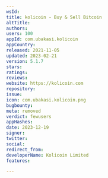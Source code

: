 ```yaml
---
wsId: 
title: kolicoin - Buy & Sell Bitcoin
altTitle: 
authors: 
users: 100
appId: com.ubakasi.kolicoin
appCountry: 
released: 2021-11-05
updated: 2023-02-21
version: 5.1.7
stars: 
ratings: 
reviews: 
website: https://kolicoin.com
repository: 
issue: 
icon: com.ubakasi.kolicoin.png
bugbounty: 
meta: removed
verdict: fewusers
appHashes: 
date: 2023-12-19
signer: 
twitter: 
social: 
redirect_from: 
developerName: Kolicoin Limited
features: 

---
```


